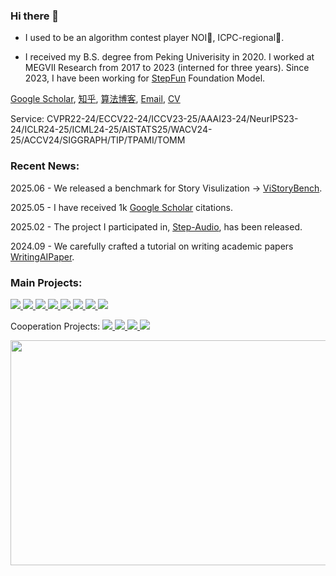 ### Hi there 👋

- I used to be an algorithm contest player NOI🥈, ICPC-regional🏅️. 

-  I received my B.S. degree from Peking Univerisity in 2020. I worked at MEGVII Research from 2017 to 2023 (interned for three years). Since 2023, I have been working for [StepFun](https://www.stepfun.com) Foundation Model.

[Google Scholar](https://scholar.google.com/citations?user=zJEkaG8AAAAJ&hl=en), [知乎](https://www.zhihu.com/people/hzwer), [算法博客](http://hzwer.com), [Email](mailto:hzwer@pku.edu.cn), [CV](https://drive.google.com/file/d/1P7m9k8YENP4Yi23Vp42bDPIHfWr0qjU-/view?usp=share_link)

Service: CVPR22-24/ECCV22-24/ICCV23-25/AAAI23-24/NeurIPS23-24/ICLR24-25/ICML24-25/AISTATS25/WACV24-25/ACCV24/SIGGRAPH/TIP/TPAMI/TOMM

### Recent News:
2025.06 - We released a benchmark for Story Visulization -> [ViStoryBench](https://github.com/vistorybench/vistorybench).

2025.05 - I have received 1k [Google Scholar](https://scholar.google.com/citations?user=zJEkaG8AAAAJ&hl=en) citations.

2025.02 - The project I participated in, [Step-Audio](https://github.com/stepfun-ai/Step-Audio), has been released.

2024.09 - We carefully crafted a tutorial on writing academic papers [WritingAIPaper](https://github.com/hzwer/WritingAIPaper).

### Main Projects: 

<a href="https://github.com/megvii-research/WACV2024-SAFA">
<img src="https://img.shields.io/github/stars/megvii-research/WACV2024-SAFA?label=SAFA2023&color=yellow&style=flat" />
</a>
<a href="https://github.com/megvii-research/ECCV2022-RIFE">
<img src="https://img.shields.io/github/stars/megvii-research/ECCV2022-RIFE?label=RIFE2021&color=red&style=flat" />
</a>
<a href="https://github.com/hzwer/Practical-RIFE">
<img src="https://img.shields.io/github/stars/hzwer/Practical-RIFE?label=Prac-RIFE&color=orange&style=flat" />
</a>
<a href="https://github.com/megvii-research/ICCV2019-LearningToPaint">
<img src="https://img.shields.io/github/stars/megvii-research/ICCV2019-LearningToPaint?label=Paint2019&color=red&style=flat" />
</a>
<a href="https://github.com/megvii-research/NIPS2017-LearningToRunACE">
<img src="https://img.shields.io/github/stars/megvii-research/NIPS2017-LearningToRunACE?label=Run2017&color=orange&style=flat" />
</a>
<a href="https://github.com/hzwer/ShareOI"><img src="https://img.shields.io/github/stars/hzwer/ShareOI?label=ShareOI&color=red&style=flat" />
</a>
<a href="https://github.com/hzwer/Awesome-Optical-Flow">
<img src="https://img.shields.io/github/stars/hzwer/Awesome-Optical-Flow?label=AwesomeFlow&color=orange&style=flat" />
</a>
<a href="https://github.com/hzwer/WritingAIPaper">
<img src="https://img.shields.io/github/stars/hzwer/WritingAIPaper?label=WritingAIPaper&color=orange&style=flat" />
</a>

Cooperation Projects:  <a href="https://github.com/megvii-research/CVPR2023-DMVFN">
<img src="https://img.shields.io/github/stars/megvii-research/CVPR2023-DMVFN?label=DMVFN2023&color=orange&style=flat" />
</a>
<a href="https://github.com/megvii-research/CoNR">
<img src="https://img.shields.io/github/stars/megvii-research/CoNR?label=CoNR2022&color=orange&style=flat" />
</a>
<a href="https://github.com/stepfun-ai/Step-Audio">
<img src="https://img.shields.io/github/stars/stepfun-ai/Step-Audio?label=StepAudio&color=orange&style=flat" />
</a>
<a href="https://github.com/vistorybench/vistorybench">
<img src="https://img.shields.io/github/stars/vistorybench/vistorybench?label=ViStoryBench&color=orange&style=flat" />
</a>

<img src="https://api.star-history.com/svg?repos=hzwer/ShareOI,hzwer/ICCV2019-LearningToPaint,hzwer/ECCV2022-RIFE,megvii-research/CoNR,hzwer/Practical-RIFE,hzwer/WritingAIPaper,hzwer/CVPR2023-DMVFN,stepfun-ai/Step-Audio&type=Date" height="360" width="600" />

<!--
**hzwer/hzwer** is a ✨ _special_ ✨ repository because its `README.md` (this file) appears on your GitHub profile.

Here are some ideas to get you started:

- 🔭 I’m currently working on ...
- 🌱 I’m currently learning ...
- 👯 I’m looking to collaborate on ...
- 🤔 I’m looking for help with ...
- 💬 Ask me about ...
- 📫 How to reach me: ...
- 😄 Pronouns: ...
- ⚡ Fun fact: ...
-->
